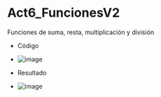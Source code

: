 # Act6_FuncionesV2
Funciones de suma, resta, multiplicación y división
- Código
- ![image](https://github.com/user-attachments/assets/ca82d73c-bfdd-412d-a7c8-a0935a19522b)

- Resultado
- ![image](https://github.com/user-attachments/assets/74e6c9be-e8f7-4982-a485-bee4ba46116f)


